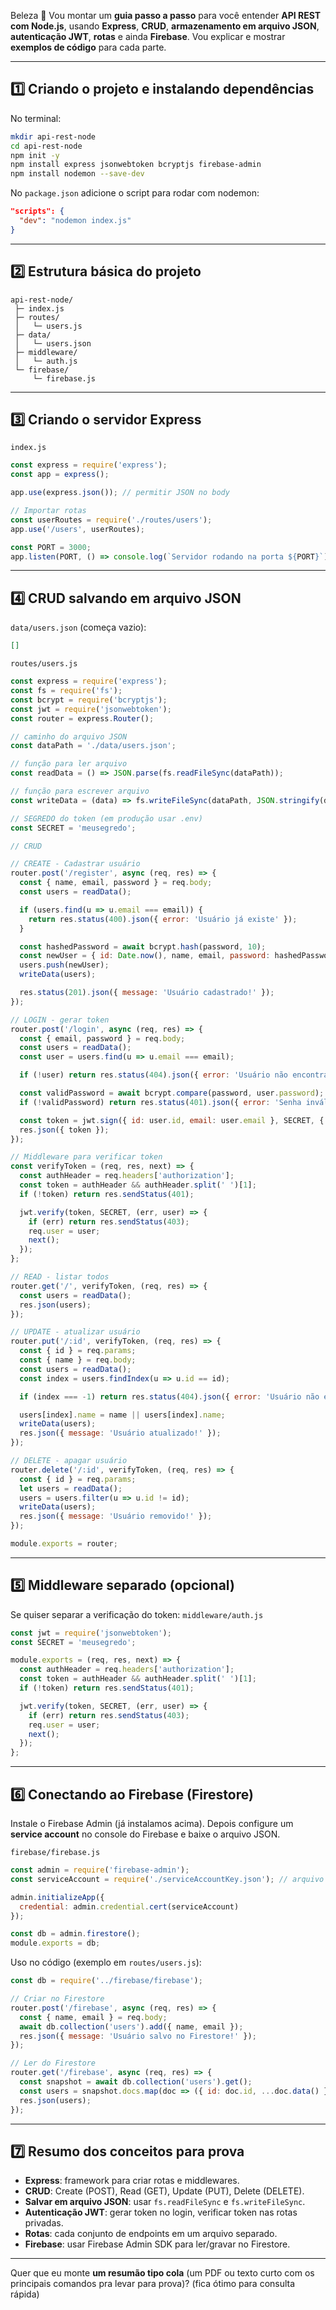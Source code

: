 Beleza 🚀
Vou montar um **guia passo a passo** para você entender **API REST com Node.js**, usando **Express**, **CRUD**, **armazenamento em arquivo JSON**, **autenticação JWT**, **rotas** e ainda **Firebase**. Vou explicar e mostrar **exemplos de código** para cada parte.

---

## 1️⃣ Criando o projeto e instalando dependências

No terminal:

```bash
mkdir api-rest-node
cd api-rest-node
npm init -y
npm install express jsonwebtoken bcryptjs firebase-admin
npm install nodemon --save-dev
```

No `package.json` adicione o script para rodar com nodemon:

```json
"scripts": {
  "dev": "nodemon index.js"
}
```

---

## 2️⃣ Estrutura básica do projeto

```
api-rest-node/
 ├─ index.js
 ├─ routes/
 │   └─ users.js
 ├─ data/
 │   └─ users.json
 ├─ middleware/
 │   └─ auth.js
 └─ firebase/
     └─ firebase.js
```

---

## 3️⃣ Criando o servidor Express

`index.js`

```js
const express = require('express');
const app = express();

app.use(express.json()); // permitir JSON no body

// Importar rotas
const userRoutes = require('./routes/users');
app.use('/users', userRoutes);

const PORT = 3000;
app.listen(PORT, () => console.log(`Servidor rodando na porta ${PORT}`));
```

---

## 4️⃣ CRUD salvando em arquivo JSON

`data/users.json` (começa vazio):

```json
[]
```

`routes/users.js`

```js
const express = require('express');
const fs = require('fs');
const bcrypt = require('bcryptjs');
const jwt = require('jsonwebtoken');
const router = express.Router();

// caminho do arquivo JSON
const dataPath = './data/users.json';

// função para ler arquivo
const readData = () => JSON.parse(fs.readFileSync(dataPath));

// função para escrever arquivo
const writeData = (data) => fs.writeFileSync(dataPath, JSON.stringify(data, null, 2));

// SEGREDO do token (em produção usar .env)
const SECRET = 'meusegredo';

// CRUD

// CREATE - Cadastrar usuário
router.post('/register', async (req, res) => {
  const { name, email, password } = req.body;
  const users = readData();

  if (users.find(u => u.email === email)) {
    return res.status(400).json({ error: 'Usuário já existe' });
  }

  const hashedPassword = await bcrypt.hash(password, 10);
  const newUser = { id: Date.now(), name, email, password: hashedPassword };
  users.push(newUser);
  writeData(users);

  res.status(201).json({ message: 'Usuário cadastrado!' });
});

// LOGIN - gerar token
router.post('/login', async (req, res) => {
  const { email, password } = req.body;
  const users = readData();
  const user = users.find(u => u.email === email);

  if (!user) return res.status(404).json({ error: 'Usuário não encontrado' });

  const validPassword = await bcrypt.compare(password, user.password);
  if (!validPassword) return res.status(401).json({ error: 'Senha inválida' });

  const token = jwt.sign({ id: user.id, email: user.email }, SECRET, { expiresIn: '1h' });
  res.json({ token });
});

// Middleware para verificar token
const verifyToken = (req, res, next) => {
  const authHeader = req.headers['authorization'];
  const token = authHeader && authHeader.split(' ')[1];
  if (!token) return res.sendStatus(401);

  jwt.verify(token, SECRET, (err, user) => {
    if (err) return res.sendStatus(403);
    req.user = user;
    next();
  });
};

// READ - listar todos
router.get('/', verifyToken, (req, res) => {
  const users = readData();
  res.json(users);
});

// UPDATE - atualizar usuário
router.put('/:id', verifyToken, (req, res) => {
  const { id } = req.params;
  const { name } = req.body;
  const users = readData();
  const index = users.findIndex(u => u.id == id);

  if (index === -1) return res.status(404).json({ error: 'Usuário não encontrado' });

  users[index].name = name || users[index].name;
  writeData(users);
  res.json({ message: 'Usuário atualizado!' });
});

// DELETE - apagar usuário
router.delete('/:id', verifyToken, (req, res) => {
  const { id } = req.params;
  let users = readData();
  users = users.filter(u => u.id != id);
  writeData(users);
  res.json({ message: 'Usuário removido!' });
});

module.exports = router;
```

---

## 5️⃣ Middleware separado (opcional)

Se quiser separar a verificação do token:
`middleware/auth.js`

```js
const jwt = require('jsonwebtoken');
const SECRET = 'meusegredo';

module.exports = (req, res, next) => {
  const authHeader = req.headers['authorization'];
  const token = authHeader && authHeader.split(' ')[1];
  if (!token) return res.sendStatus(401);

  jwt.verify(token, SECRET, (err, user) => {
    if (err) return res.sendStatus(403);
    req.user = user;
    next();
  });
};
```

---

## 6️⃣ Conectando ao Firebase (Firestore)

Instale o Firebase Admin (já instalamos acima).
Depois configure um **service account** no console do Firebase e baixe o arquivo JSON.

`firebase/firebase.js`

```js
const admin = require('firebase-admin');
const serviceAccount = require('./serviceAccountKey.json'); // arquivo baixado do Firebase

admin.initializeApp({
  credential: admin.credential.cert(serviceAccount)
});

const db = admin.firestore();
module.exports = db;
```

Uso no código (exemplo em `routes/users.js`):

```js
const db = require('../firebase/firebase');

// Criar no Firestore
router.post('/firebase', async (req, res) => {
  const { name, email } = req.body;
  await db.collection('users').add({ name, email });
  res.json({ message: 'Usuário salvo no Firestore!' });
});

// Ler do Firestore
router.get('/firebase', async (req, res) => {
  const snapshot = await db.collection('users').get();
  const users = snapshot.docs.map(doc => ({ id: doc.id, ...doc.data() }));
  res.json(users);
});
```

---

## 7️⃣ Resumo dos conceitos para prova

* **Express**: framework para criar rotas e middlewares.
* **CRUD**: Create (POST), Read (GET), Update (PUT), Delete (DELETE).
* **Salvar em arquivo JSON**: usar `fs.readFileSync` e `fs.writeFileSync`.
* **Autenticação JWT**: gerar token no login, verificar token nas rotas privadas.
* **Rotas**: cada conjunto de endpoints em um arquivo separado.
* **Firebase**: usar Firebase Admin SDK para ler/gravar no Firestore.

---

Quer que eu monte **um resumão tipo cola** (um PDF ou texto curto com os principais comandos pra levar para prova)? (fica ótimo para consulta rápida)
